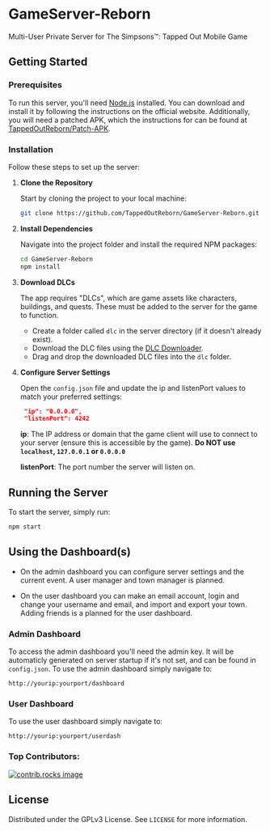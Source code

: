 # GameServer-Reborn
Multi-User Private Server for The Simpsons™: Tapped Out Mobile Game

## Getting Started

### Prerequisites

To run this server, you'll need [Node.js](https://nodejs.org/) installed. You can download and install it by following the instructions on the official website. Additionally, you will need a patched APK, which the instructions for can be found at [TappedOutReborn/Patch-APK](https://github.com/TappedOutReborn/Patch-APK).

### Installation

Follow these steps to set up the server:

1. **Clone the Repository**

   Start by cloning the project to your local machine:
   ```sh
   git clone https://github.com/TappedOutReborn/GameServer-Reborn.git
   ```

2. **Install Dependencies**

   Navigate into the project folder and install the required NPM packages:
   ```sh
   cd GameServer-Reborn
   npm install
   ```

3. **Download DLCs**

   The app requires "DLCs", which are game assets like characters, buildings, and quests. These must be added to the server for the game to function.

   - Create a folder called `dlc` in the server directory (if it doesn't already exist).
   - Download the DLC files using the [DLC Downloader](https://github.com/TappedOutReborn/DLC-Downloader).
   - Drag and drop the downloaded DLC files into the `dlc` folder.

4. **Configure Server Settings**

   Open the `config.json` file and update the ip and listenPort values to match your preferred settings:
   ```json
    "ip": "0.0.0.0",
    "listenPort": 4242
   ```

   **ip**: The IP address or domain that the game client will use to connect to your server (ensure this is accessible by the game). **Do NOT use `localhost`, `127.0.0.1` or `0.0.0.0`**

   **listenPort**: The port number the server will listen on.


## Running the Server

To start the server, simply run:
```sh
npm start
```

## Using the Dashboard(s)

- On the admin dashboard you can configure server settings and the current event. A user manager and town manager is planned.

- On the user dashboard you can make an email account, login and change your username and email, and import and export your town. Adding friends is a planned for the user dashboard.

### Admin Dashboard
To access the admin dashboard you'll need the admin key. It will be automaticly generated on server startup if it's not set, and can be found in `config.json`. To use the admin dashboard simply navigate to:
```
http://yourip:yourport/dashboard
```

### User Dashboard
To use the user dashboard simply navigate to:
```
http://yourip:yourport/userdash
```

### Top Contributors:

<a href="https://github.com/TappedOutReborn/GameServer-Reborn/graphs/contributors">
  <img src="https://contrib.rocks/image?repo=TappedOutReborn/GameServer-Reborn" alt="contrib.rocks image" />
</a>

## License

Distributed under the GPLv3 License. See `LICENSE` for more information.
